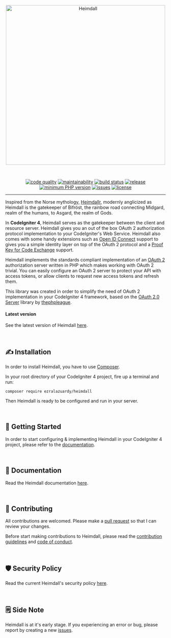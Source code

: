 <p align="center"><a href="https://heimdall.ezralazuardy.com" target="_blank" rel="noopener noreferrer"><img width="500" src="https://heimdall.ezralazuardy.com/img/heimdall.png" alt="Heimdall"></a></p>

<br/>

<p align="center">
  <a href="https://codacy.com/manual/ezralazuardy/heimdall?utm_source=github.com&amp;utm_medium=referral&amp;utm_content=ezralazuardy/heimdall&amp;utm_campaign=Badge_Grade"><img src="https://img.shields.io/codacy/grade/7bf60d1d0442427292563115adc17ac0" alt="code quality" target="_blank" rel="noopener noreferrer"></a>
  <a href="https://codeclimate.com/github/ezralazuardy/heimdall"><img src="https://img.shields.io/codeclimate/maintainability/ezralazuardy/heimdall" alt="maintainability" target="_blank" rel="noopener noreferrer"></a>
  <a href="https://github.com/ezralazuardy/heimdall/actions?query=workflow%3Abuild"><img src="https://img.shields.io/github/workflow/status/ezralazuardy/heimdall/build" alt="build status" target="_blank" rel="noopener noreferrer"></a>
  <a href="https://github.com/ezralazuardy/heimdall/releases"><img src="https://img.shields.io/github/v/release/ezralazuardy/heimdall" alt="release" target="_blank" rel="noopener noreferrer"></a>
  <a href="https://packagist.org/packages/ezralazuardy/heimdall"><img src="https://img.shields.io/packagist/php-v/ezralazuardy/heimdall" alt="minimum PHP version" target="_blank" rel="noopener noreferrer"></a>
  <a href="https://github.com/ezralazuardy/heimdall/issues"><img src="https://img.shields.io/github/issues/ezralazuardy/heimdall?color=red" alt="issues" target="_blank" rel="noopener noreferrer"></a>
  <a href="https://github.com/ezralazuardy/heimdall/blob/master/LICENSE"><img src="https://img.shields.io/github/license/ezralazuardy/heimdall" alt="license" target="_blank" rel="noopener noreferrer"></a>
</p>

---

Inspired from the Norse mythology, [Heimdallr](https://en.wikipedia.org/wiki/Heimdallr), modernly anglicized as Heimdall is the gatekeeper of Bifröst, the rainbow road connecting Midgard, realm of the humans, to
Asgard, the realm of Gods.

In **CodeIgniter 4**, Heimdall serves as the gatekeeper between the client and resource server. Heimdall gives you an out of the box OAuth 2 authorization protocol implementation to your CodeIgniter's Web Service. Heimdall also comes with some handy extensions such as [Open ID Connect](https://heimdall.ezralazuardy.com/documentation/oidc) support to gives you a simple identity layer on top of the OAuth 2 protocol and a [Proof Key for Code Exchange](https://heimdall.ezralazuardy.com/documentation/pkce) support.

Heimdall implements the standards compliant implementation of an [OAuth 2](https://tools.ietf.org/html/rfc6749) authorization server written in PHP which makes working with OAuth 2 trivial. You can easily configure an OAuth 2 server to protect your API with access tokens, or allow clients to request new access tokens and refresh them.

This library was created in order to simplify the need of OAuth 2 implementation in your CodeIgniter 4 framework, based on the [OAuth 2.0 Server](https://github.com/thephpleague/oauth2-server) library by [thephpleague](https://thephpleague.com/).

#### Latest version

See the latest version of Heimdall [here](https://github.com/ezralazuardy/heimdall/releases).

<br/>

## ✍️ Installation

In order to install Heimdall, you have to use [Composer](https://getcomposer.org/).

In your root directory of your CodeIgniter 4 project, fire up a terminal and run:

```
composer require ezralazuardy/heimdall
```

Then Heimdall is ready to be configured and run in your server.

<br/>

## 🚀️ Getting Started

In order to start configuring & implementing Heimdall in your CodeIgniter 4 project, please refer to the [documentation](https://heimdall.ezralazuardy.com).

<br/>

## 📖️ Documentation

Read the Heimdall documentation [here](https://heimdall.ezralazuardy.com).

<br/>

## 👷️ Contributing

All contributions are welcomed. Please make a [pull request](https://github.com/ezralazuardy/heimdall/pulls) so that I can review your changes.

Before start making contributions to Heimdall, please read the [contribution guidelines](https://github.com/ezralazuardy/heimdall/blob/master/CONTRIBUTING.md) and [code of conduct](https://github.com/ezralazuardy/heimdall/blob/master/CODE_OF_CONDUCT.md).

<br/>

## 🛡️ Security Policy

Read the current Heimdall's security policy [here](https://github.com/ezralazuardy/heimdall/security/policy).

<br/>

## 🗒️ Side Note

Heimdall is at it's early stage. If you experiencing an error or bug, please report by creating a new [issues](https://github.com/ezralazuardy/heimdall/issues).
